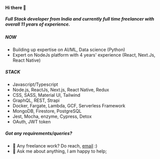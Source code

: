 #### Hi there 👋

##### Full Stack developer from India and currently full time freelancer with overall 11 years of experience.

##### NOW

- Building up expertise on AI/ML, Data science (Python)
- Expert on NodeJs platform with 4 years' experience (React, Next.Js, React Native)

##### STACK

- Javascript/Typescript
- Node.js, ReactJs, Next.js, React Native, Redux
- CSS, SASS, Material UI, Tailwind
- GraphQL, REST, Strapi
- Docker, Fargate, Lambda, GCF, Serverless Framework
- MongoDB, Firestore, PostgreSQL
- Jest, Mocha, enzyme, Cypress, Detox
- OAuth, JWT token


##### Got any requirements/queries?
- 💼 Any freelance work? Do reach, [email](mailto:subhash.mukho@gmail.com) :)
- 💬 Ask me about anything, I am happy to help;
